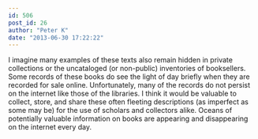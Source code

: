 ```yaml
---
id: 506
post_id: 26
author: "Peter K"
date: "2013-06-30 17:22:22"
---
```

I imagine many examples of these texts also remain hidden in private collections or the uncataloged (or non-public) inventories of booksellers. Some records of these books do see the light of day briefly when they are recorded for sale online. Unfortunately, many of the records do not persist on the internet like those of the libraries. I think it would be valuable to collect, store, and share these often fleeting descriptions (as imperfect as some may be) for the use of scholars and collectors alike. Oceans of potentially valuable information on books are appearing and disappearing on the internet every day.
